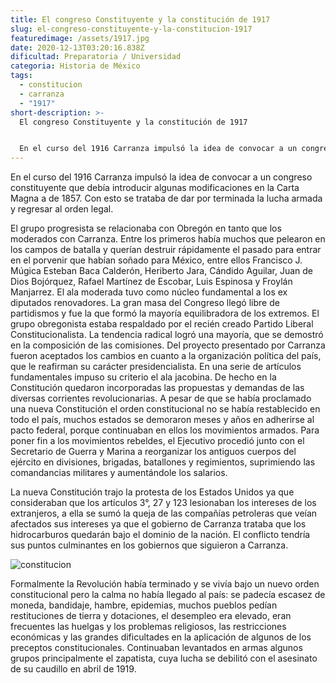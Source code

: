 ```yaml
---
title: El congreso Constituyente y la constitución de 1917
slug: el-congreso-constituyente-y-la-constitucion-1917
featuredimage: /assets/1917.jpg
date: 2020-12-13T03:20:16.838Z
dificultad: Preparatoria / Universidad
categoria: Historia de México
tags:
  - constitucion
  - carranza
  - "1917"
short-description: >-
  El congreso Constituyente y la constitución de 1917


  En el curso del 1916 Carranza impulsó la idea de convocar a un congreso constituyente que debía introducir algunas modificaciones en la Carta Magna a de 1857
---
```

En el curso del 1916 Carranza impulsó la idea de convocar a un congreso constituyente que debía introducir algunas modificaciones en la Carta Magna a de 1857. Con esto se trataba de dar por terminada la lucha armada y regresar al orden legal.

El grupo progresista se relacionaba con Obregón en tanto que los moderados con Carranza. Entre los primeros había muchos que pelearon en los campos de batalla y querían destruir rápidamente el pasado para entrar en el porvenir que habían soñado para México, entre ellos Francisco J. Múgica Esteban Baca Calderón, Heriberto Jara, Cándido Aguilar, Juan de Dios Bojórquez, Rafael Martínez de Escobar, Luis Espinosa y Froylán Manjarrez. El ala moderada tuvo como núcleo fundamental a los ex diputados renovadores. La gran masa del Congreso llegó libre de partidismos y fue la que formó la mayoría equilibradora de los extremos. El grupo obregonista estaba respaldado por el recién creado Partido Liberal Constitucionalista. La tendencia radical logró una mayoría, que se demostró en la composición de las comisiones. Del proyecto presentado por Carranza fueron aceptados los cambios en cuanto a la organización política del país, que le reafirman su carácter presidencialista. En una serie de artículos fundamentales impuso su criterio el ala jacobina. De hecho en la Constitución quedaron incorporadas las propuestas y demandas de las diversas corrientes revolucionarias. A pesar de que se había proclamado una nueva Constitución el orden constitucional no se había restablecido en todo el país, muchos estados se demoraron meses y años en adherirse al pacto federal, porque continuaban en ellos los movimientos armados. Para poner fin a los movimientos rebeldes, el Ejecutivo procedió junto con el Secretario de Guerra y Marina a reorganizar los antiguos cuerpos del ejército en divisiones, brigadas, batallones y regimientos, suprimiendo las comandancias militares y aumentándole los salarios.

La nueva Constitución trajo la protesta de los Estados Unidos ya que consideraban que los artículos 3°, 27 y 123 lesionaban los intereses de los extranjeros, a ella se sumó la queja de las compañías petroleras que veían afectados sus intereses ya que el gobierno de Carranza trataba que los hidrocarburos quedarán bajo el dominio de la nación. El conflicto tendría sus puntos culminantes en los gobiernos que siguieron a Carranza.

![constitucion](/assets/constitucion.jpg "constitucion")

Formalmente la Revolución había terminado y se vivía bajo un nuevo orden constitucional pero la calma no había llegado al país: se padecía escasez de moneda, bandidaje, hambre, epidemias, muchos pueblos pedían restituciones de tierra y dotaciones, el desempleo era elevado, eran frecuentes las huelgas y los problemas religiosos, las restricciones económicas y las grandes dificultades en la aplicación de algunos de los preceptos constitucionales. Continuaban levantados en armas algunos grupos principalmente el zapatista, cuya lucha se debilitó con el asesinato de su caudillo en abril de 1919.